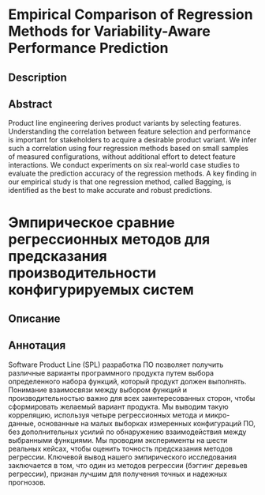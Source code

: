 # Empirical Comparison of Regression Methods for Variability-Aware Performance Prediction
## Description

## Abstract
Product line engineering derives product variants by selecting features.
Understanding the correlation between feature selection and performance is important for stakeholders to acquire a desirable product variant.
We infer such a correlation using four regression methods based on small samples of measured configurations, without additional effort to detect feature interactions.
We conduct experiments on six real-world case studies to evaluate the prediction accuracy of the regression methods.
A key finding in our empirical study is that one regression method, called Bagging, is identified as the best to make accurate and robust predictions.

# Эмпирическое сравние регрессионных методов для предсказания производительности конфигурируемых систем
## Описание

## Аннотация
Software Product Line (SPL) разработка ПО позволяет получить различные варианты программного продукта путем выбора определенного набора функций, который продукт должен выполнять.
Понимание взаимосвязи между выбором функций и производительностью важно для всех заинтересованных сторон, чтобы сформировать желаемый вариант продукта.
Мы выводим такую корреляцию, используя четыре регрессионных метода и микро-данные, основанные на малых выборках измеренных конфигураций ПО, без дополнительных усилий по обнаружению взаимодействия между выбранными функциями.
Мы проводим эксперименты на шести реальных кейсах, чтобы оценить точность предсказания методов регрессии.
Ключевой вывод нашего эмпирического исследования заключается в том, что один из методов регрессии (бэггинг деревьев регрессии), признан лучшим для получения точных и надежных прогнозов.
